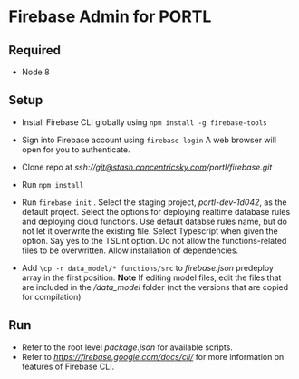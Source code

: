 Firebase Admin for PORTL
===

Required
---
- Node 8

Setup
---

- Install Firebase CLI globally using ```npm install -g firebase-tools```

- Sign into Firebase account using ```firebase login``` A web browser will open for you to authenticate.

- Clone repo at *ssh://git@stash.concentricsky.com/portl/firebase.git*

- Run ```npm install```

- Run ```firebase init``` . Select the staging project, *portl-dev-1d042*, as the default project. Select the options for deploying realtime database rules and deploying cloud functions. Use default databse rules name, but do not let it overwrite the existing file. Select Typescript when given the option. Say yes to the TSLint option. Do not allow the functions-related files to be overwritten. Allow installation of dependencies.

- Add ```\cp -r data_model/* functions/src``` to *firebase.json* predeploy array in the first position. **Note** If editing model files, edit the files that are included in the */data_model* folder (not the versions that are copied for compilation)

Run
---

- Refer to the root level *package.json* for available scripts.
- Refer to *https://firebase.google.com/docs/cli/* for more information on features of Firebase CLI.